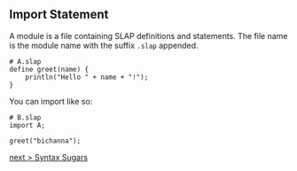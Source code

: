 ## Import Statement
A module is a file containing SLAP definitions and statements. The file name is the module name with the suffix `.slap` appended.
```
# A.slap
define greet(name) {
    println("Hello " + name + "!");
}
```
You can import like so:
```
# B.slap
import A;

greet("bichanna");
```

[next > Syntax Sugars](https://github.com/bichanna/slap/blob/master/docs/syntax_doc/syntax_sugars.md#--expression)